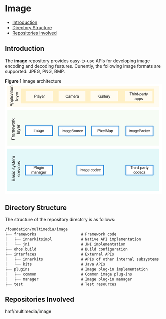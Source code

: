 # Image<a name="EN-US_TOPIC_0000001139841951"></a>

-   [Introduction](#section11660541593)
-   [Directory Structure](#section161941989596)
-   [Repositories Involved](#section1533973044317)

## Introduction<a name="section11660541593"></a>

The  **image**  repository provides easy-to-use APIs for developing image encoding and decoding features. Currently, the following image formats are supported: JPEG, PNG, BMP.

**Figure  1**  Image architecture<a name="fig99659301300"></a>  
![](figures/image-architecture.png "image-architecture")

## Directory Structure<a name="section161941989596"></a>

The structure of the repository directory is as follows:

```
/foundation/multimedia/image   
├── frameworks                    # Framework code
│   ├── innerkitsimpl             # Native API implementation
│   └── jni                       # JNI implementation
├── ohos.build                    # Build configuration
├── interfaces                    # External APIs
│   ├── innerkits                 # APIs of other internal subsystems
│   └── kits                      # Java APIs
├── plugins                       # Image plug-in implementation
│   ├── common                    # Common image plug-ins
│   ├── manager                   # Image plug-in manager
├── test                          # Test resources
```

## Repositories Involved<a name="section1533973044317"></a>

hmf/multimedia/image

